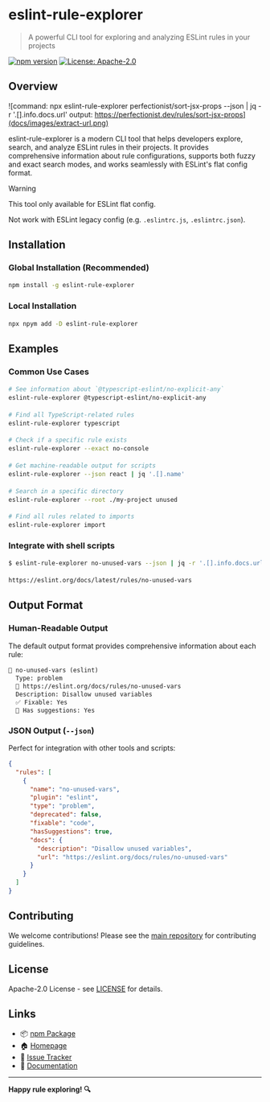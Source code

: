 # eslint-rule-explorer

> A powerful CLI tool for exploring and analyzing ESLint rules in your projects

[![npm version](https://img.shields.io/npm/v/eslint-rule-explorer.svg)](https://www.npmjs.com/package/eslint-rule-explorer)
[![License: Apache-2.0](https://img.shields.io/badge/License-Apache_2.0-blue.svg)](https://opensource.org/licenses/Apache-2.0)

## Overview

![command: npx eslint-rule-explorer perfectionist/sort-jsx-props --json | jq -r '.[].info.docs.url'  output: https://perfectionist.dev/rules/sort-jsx-props](docs/images/extract-url.png)

eslint-rule-explorer is a modern CLI tool that helps developers explore, search, and analyze ESLint rules in their projects. It provides comprehensive information about rule configurations, supports both fuzzy and exact search modes, and works seamlessly with ESLint's flat config format.

> [!WARNING]
> This tool only available for ESLint flat config.
>
> Not work with ESLint legacy config (e.g. `.eslintrc.js`, `.eslintrc.json`).

## Installation

### Global Installation (Recommended)

```bash
npm install -g eslint-rule-explorer
```

### Local Installation

```bash
npx npym add -D eslint-rule-explorer
```

## Examples

### Common Use Cases

```bash
# See information about `@typescript-eslint/no-explicit-any`
eslint-rule-explorer @typescript-eslint/no-explicit-any

# Find all TypeScript-related rules
eslint-rule-explorer typescript

# Check if a specific rule exists
eslint-rule-explorer --exact no-console

# Get machine-readable output for scripts
eslint-rule-explorer --json react | jq '.[].name'

# Search in a specific directory
eslint-rule-explorer --root ./my-project unused

# Find all rules related to imports
eslint-rule-explorer import
```

### Integrate with shell scripts

```bash
$ eslint-rule-explorer no-unused-vars --json | jq -r '.[].info.docs.url'

https://eslint.org/docs/latest/rules/no-unused-vars
```

## Output Format

### Human-Readable Output

The default output format provides comprehensive information about each rule:

```
🚨 no-unused-vars (eslint)
  Type: problem
  📖 https://eslint.org/docs/rules/no-unused-vars
  Description: Disallow unused variables
  ✅ Fixable: Yes
  💭 Has suggestions: Yes
```

### JSON Output (`--json`)

Perfect for integration with other tools and scripts:

```json
{
  "rules": [
    {
      "name": "no-unused-vars",
      "plugin": "eslint",
      "type": "problem",
      "deprecated": false,
      "fixable": "code",
      "hasSuggestions": true,
      "docs": {
        "description": "Disallow unused variables",
        "url": "https://eslint.org/docs/rules/no-unused-vars"
      }
    }
  ]
}
```

## Contributing

We welcome contributions! Please see the [main repository](https://github.com/sushichan044/eslint-toolbox) for contributing guidelines.

## License

Apache-2.0 License - see [LICENSE](./LICENSE) for details.

## Links

- 📦 [npm Package](https://www.npmjs.com/package/eslint-rule-explorer)
- 🏠 [Homepage](https://github.com/sushichan044/eslint-toolbox)
- 🐛 [Issue Tracker](https://github.com/sushichan044/eslint-toolbox/issues)
- 📖 [Documentation](https://github.com/sushichan044/eslint-toolbox/tree/main/packages/eslint-rule-explorer)

---

**Happy rule exploring! 🔍**
